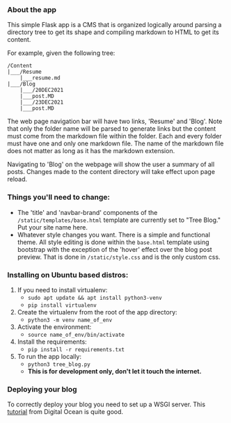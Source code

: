 ### About the app

This simple Flask app is a CMS that is organized logically around parsing a directory tree to get its shape and compiling markdown to HTML to get its content.

For example, given the following tree:

```
/Content
|___/Resume
    |___resume.md
|___/Blog
    |___/20DEC2021
	|___post.MD
    |___/23DEC2021
	|___post.MD
```

The web page navigation bar will have two links, 'Resume' and 'Blog'.  Note that only the folder name will be parsed to generate links but the content must come from the markdown file within the folder.  Each and every folder must have one and only one markdown file.  The name of the markdown file does not matter as long as it has the markdown extension.

Navigating to 'Blog' on the webpage will show the user a summary of all posts.  Changes made to the content directory will take effect upon page reload.

### Things you'll need to change:

* The 'title' and 'navbar-brand' components of the `/static/templates/base.html` template are currently set to "Tree Blog."  Put your site name here.
* Whatever style changes you want.  There is a simple and functional theme.  All style editing is done within the `base.html` template using bootstrap with the exception of the 'hover' effect over the blog post preview.  That is done in `/static/style.css` and is the only custom css.

### Installing on Ubuntu based distros:

1. If you need to install virtualenv:
	* `sudo apt update && apt install python3-venv`
	* `pip install virtualenv`
2. Create the virtualenv from the root of the app directory:
	* `python3 -m venv name_of_env` 
3. Activate the environment:
	* `source name_of_env/bin/activate`
4. Install the requirements:
	* `pip install -r requirements.txt`
5. To run the app locally:
	* `python3 tree_blog.py`
	* **This is for development only, don't let it touch the internet.**

### Deploying your blog

To correctly deploy your blog you need to set up a WSGI server.  This [tutorial](https://www.digitalocean.com/community/tutorials/how-to-serve-flask-applications-with-uwsgi-and-nginx-on-ubuntu-20-04) from Digital Ocean is quite good.  
